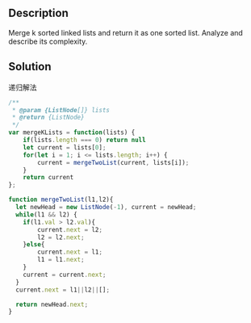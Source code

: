 ## Description

Merge k sorted linked lists and return it as one sorted list. Analyze and describe its complexity.


## Solution

递归解法
```js
/**
 * @param {ListNode[]} lists
 * @return {ListNode}
 */
var mergeKLists = function(lists) {
    if(lists.length === 0) return null
    let current = lists[0];
    for(let i = 1; i <= lists.length; i++) {
        current = mergeTwoList(current, lists[i]);
    }
    return current
};

function mergeTwoList(l1,l2){
  let newHead = new ListNode(-1), current = newHead;
  while(l1 && l2) {
    if(l1.val > l2.val){
        current.next = l2;
        l2 = l2.next;
    }else{
        current.next = l1;
        l1 = l1.next;
    }
    current = current.next;
  }
  current.next = l1||l2||[];

  return newHead.next;
}
```

